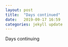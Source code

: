 ```yaml
---
layout: post
title:  "Days continued"
date:   2019-09-17 16:59
categories: jekyll update
---
```

Days continuing
